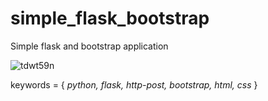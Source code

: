 # simple_flask_bootstrap
Simple flask and bootstrap application

![tdwt59n](https://user-images.githubusercontent.com/24205488/51689879-d7d5b180-1ff7-11e9-9119-03f7d16d477b.png)

keywords = { <i> python, flask, http-post, bootstrap, html, css </i>}


